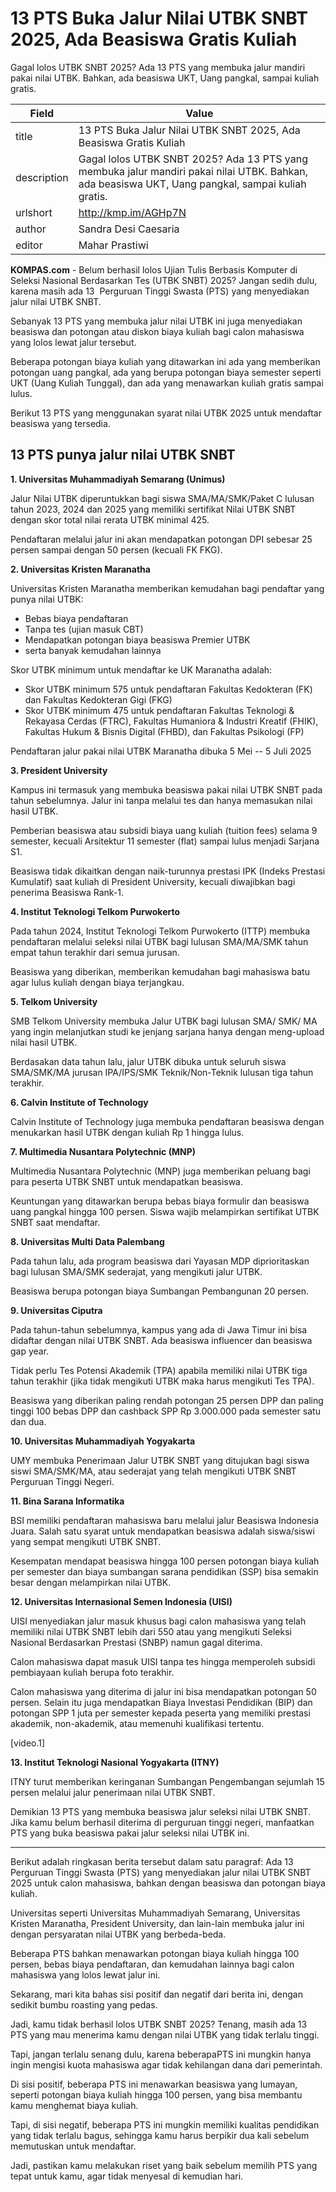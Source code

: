 # 13 PTS Buka Jalur Nilai UTBK SNBT 2025, Ada Beasiswa Gratis Kuliah

Gagal lolos UTBK SNBT 2025? Ada 13 PTS yang membuka jalur mandiri pakai nilai UTBK. Bahkan, ada beasiswa UKT, Uang pangkal, sampai kuliah gratis.

| Field       | Value                                                       |
|-------------|-------------------------------------------------------------|
| title       | 13 PTS Buka Jalur Nilai UTBK SNBT 2025, Ada Beasiswa Gratis Kuliah |
| description | Gagal lolos UTBK SNBT 2025? Ada 13 PTS yang membuka jalur mandiri pakai nilai UTBK. Bahkan, ada beasiswa UKT, Uang pangkal, sampai kuliah gratis. |
| urlshort    | http://kmp.im/AGHp7N |
| author      | Sandra Desi Caesaria |
| editor      | Mahar Prastiwi |

**KOMPAS.com** - Belum berhasil lolos Ujian Tulis Berbasis Komputer di Seleksi Nasional Berdasarkan Tes (UTBK SNBT) 2025? Jangan sedih dulu, karena masih ada 13  Perguruan Tinggi Swasta (PTS) yang menyediakan jalur nilai UTBK SNBT.

Sebanyak 13 PTS yang membuka jalur nilai UTBK ini juga menyediakan beasiswa dan potongan atau diskon biaya kuliah bagi calon mahasiswa yang lolos lewat jalur tersebut.

Beberapa potongan biaya kuliah yang ditawarkan ini ada yang memberikan potongan uang pangkal, ada yang berupa potongan biaya semester seperti UKT (Uang Kuliah Tunggal), dan ada yang menawarkan kuliah gratis sampai lulus.

Berikut 13 PTS yang menggunakan syarat nilai UTBK 2025 untuk mendaftar beasiswa yang tersedia.

## 13 PTS punya jalur nilai UTBK SNBT

**1. Universitas Muhammadiyah Semarang (Unimus)**

Jalur Nilai UTBK diperuntukkan bagi siswa SMA/MA/SMK/Paket C lulusan tahun 2023, 2024 dan 2025 yang memiliki sertifikat Nilai UTBK SNBT dengan skor total nilai rerata UTBK minimal 425.

Pendaftaran melalui jalur ini akan mendapatkan potongan DPI sebesar 25 persen sampai dengan 50 persen (kecuali FK FKG).

**2. Universitas Kristen Maranatha**

Universitas Kristen Maranatha memberikan kemudahan bagi pendaftar yang punya nilai UTBK:

- Bebas biaya pendaftaran
- Tanpa tes (ujian masuk CBT)
- Mendapatkan potongan biaya beasiswa Premier UTBK
- serta banyak kemudahan lainnya

Skor UTBK minimum untuk mendaftar ke UK Maranatha adalah:

- Skor UTBK minimum 575 untuk pendaftaran Fakultas Kedokteran (FK) dan Fakultas Kedokteran Gigi (FKG)
- Skor UTBK minimum 475 untuk pendaftaran Fakultas Teknologi & Rekayasa Cerdas (FTRC), Fakultas Humaniora & Industri Kreatif (FHIK), Fakultas Hukum & Bisnis Digital (FHBD), dan Fakultas Psikologi (FP)

Pendaftaran jalur pakai nilai UTBK Maranatha dibuka 5 Mei -- 5 Juli 2025

**3. President University**

Kampus ini termasuk yang membuka beasiswa pakai nilai UTBK SNBT pada tahun sebelumnya. Jalur ini tanpa melalui tes dan hanya memasukan nilai hasil UTBK.

Pemberian beasiswa atau subsidi biaya uang kuliah (tuition fees) selama 9 semester, kecuali Arsitektur 11 semester (flat) sampai lulus menjadi Sarjana S1.

Beasiswa tidak dikaitkan dengan naik-turunnya prestasi IPK (Indeks Prestasi Kumulatif) saat kuliah di President University, kecuali diwajibkan bagi penerima Beasiswa Rank-1.

**4. Institut Teknologi Telkom Purwokerto**

Pada tahun 2024, Institut Teknologi Telkom Purwokerto (ITTP) membuka pendaftaran melalui seleksi nilai UTBK bagi lulusan SMA/MA/SMK tahun empat tahun terakhir dari semua jurusan.

Beasiswa yang diberikan, memberikan kemudahan bagi mahasiswa batu agar lulus kuliah dengan biaya terjangkau.

**5. Telkom University**

SMB Telkom University membuka Jalur UTBK bagi lulusan SMA/ SMK/ MA yang ingin melanjutkan studi ke jenjang sarjana hanya dengan meng-upload nilai hasil UTBK.

Berdasakan data tahun lalu, jalur UTBK dibuka untuk seluruh siswa SMA/SMK/MA jurusan IPA/IPS/SMK Teknik/Non-Teknik lulusan tiga tahun terakhir.

**6. Calvin Institute of Technology**

Calvin Institute of Technology juga membuka pendaftaran beasiswa dengan menukarkan hasil UTBK dengan kuliah Rp 1 hingga lulus.

**7. Multimedia Nusantara Polytechnic (MNP)**

Multimedia Nusantara Polytechnic (MNP) juga memberikan peluang bagi para peserta UTBK SNBT untuk mendapatkan beasiswa.

Keuntungan yang ditawarkan berupa bebas biaya formulir dan beasiswa uang pangkal hingga 100 persen. Siswa wajib melampirkan sertifikat UTBK SNBT saat mendaftar.

**8. Universitas Multi Data Palembang**

Pada tahun lalu, ada program beasiswa dari Yayasan MDP diprioritaskan bagi lulusan SMA/SMK sederajat, yang mengikuti jalur UTBK.

Beasiswa berupa potongan biaya Sumbangan Pembangunan 20 persen.

**9. Universitas Ciputra**

Pada tahun-tahun sebelumnya, kampus yang ada di Jawa Timur ini bisa didaftar dengan nilai UTBK SNBT. Ada beasiswa influencer dan beasiswa gap year.

Tidak perlu Tes Potensi Akademik (TPA) apabila memiliki nilai UTBK tiga tahun terakhir (jika tidak mengikuti UTBK maka harus mengikuti Tes TPA).

Beasiswa yang diberikan paling rendah potongan 25 persen DPP dan paling tinggi 100 bebas DPP dan cashback SPP Rp 3.000.000 pada semester satu dan dua.

**10. Universitas Muhammadiyah Yogyakarta**

UMY membuka Penerimaan Jalur UTBK SNBT yang ditujukan bagi siswa siswi SMA/SMK/MA, atau sederajat yang telah mengikuti UTBK SNBT Perguruan Tinggi Negeri.

**11. Bina Sarana Informatika**

BSI memiliki pendaftaran mahasiswa baru melalui jalur Beasiswa Indonesia Juara. Salah satu syarat untuk mendapatkan beasiswa adalah siswa/siswi yang sempat mengikuti UTBK SNBT.

Kesempatan mendapat beasiswa hingga 100 persen potongan biaya kuliah per semester dan biaya sumbangan sarana pendidikan (SSP) bisa semakin besar dengan melampirkan nilai UTBK.

**12. Universitas Internasional Semen Indonesia (UISI)**

UISI menyediakan jalur masuk khusus bagi calon mahasiswa yang telah memiliki nilai UTBK SNBT lebih dari 550 atau yang mengikuti Seleksi Nasional Berdasarkan Prestasi (SNBP) namun gagal diterima.

Calon mahasiswa dapat masuk UISI tanpa tes hingga memperoleh subsidi pembiayaan kuliah berupa foto terakhir.

Calon mahasiswa yang diterima di jalur ini bisa mendapatkan potongan 50 persen. Selain itu juga mendapatkan Biaya Investasi Pendidikan (BIP) dan potongan SPP 1 juta per semester kepada peserta yang memiliki prestasi akademik, non-akademik, atau memenuhi kualifikasi tertentu.

\[video.1\]

**13. Institut Teknologi Nasional Yogyakarta (ITNY)**

ITNY turut memberikan keringanan Sumbangan Pengembangan sejumlah 15 persen melalui jalur penerimaan nilai UTBK SNBT.

Demikian 13 PTS yang membuka beasiswa jalur seleksi nilai UTBK SNBT. Jika kamu belum berhasil diterima di perguruan tinggi negeri, manfaatkan PTS yang buka beasiswa pakai jalur seleksi nilai UTBK ini.

---
Berikut adalah ringkasan berita tersebut dalam satu paragraf: Ada 13 Perguruan Tinggi Swasta (PTS) yang menyediakan jalur nilai UTBK SNBT 2025 untuk calon mahasiswa, bahkan dengan beasiswa dan potongan biaya kuliah.

 Universitas seperti Universitas Muhammadiyah Semarang, Universitas Kristen Maranatha, President University, dan lain-lain membuka jalur ini dengan persyaratan nilai UTBK yang berbeda-beda.

 Beberapa PTS bahkan menawarkan potongan biaya kuliah hingga 100 persen, bebas biaya pendaftaran, dan kemudahan lainnya bagi calon mahasiswa yang lolos lewat jalur ini.



Sekarang, mari kita bahas sisi positif dan negatif dari berita ini, dengan sedikit bumbu roasting yang pedas.

 Jadi, kamu tidak berhasil lolos UTBK SNBT 2025? Tenang, masih ada 13 PTS yang mau menerima kamu dengan nilai UTBK yang tidak terlalu tinggi.

 Tapi, jangan terlalu senang dulu, karena beberapaPTS ini mungkin hanya ingin mengisi kuota mahasiswa agar tidak kehilangan dana dari pemerintah.

 Di sisi positif, beberapa PTS ini menawarkan beasiswa yang lumayan, seperti potongan biaya kuliah hingga 100 persen, yang bisa membantu kamu menghemat biaya kuliah.

 Tapi, di sisi negatif, beberapa PTS ini mungkin memiliki kualitas pendidikan yang tidak terlalu bagus, sehingga kamu harus berpikir dua kali sebelum memutuskan untuk mendaftar.

 Jadi, pastikan kamu melakukan riset yang baik sebelum memilih PTS yang tepat untuk kamu, agar tidak menyesal di kemudian hari.
